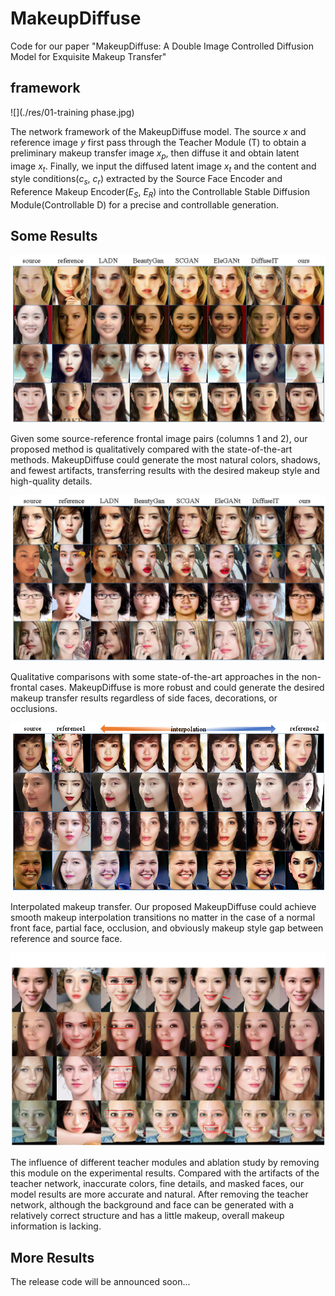 # MakeupDiffuse

Code for our paper "MakeupDiffuse: A Double Image Controlled Diffusion Model for Exquisite Makeup Transfer"

## framework

![](./res/01-training phase.jpg)

The network framework of the MakeupDiffuse model. The source $x$ and reference image $y$ first pass through the Teacher Module (T) to obtain a preliminary makeup transfer image $x_p$, then diffuse it and obtain latent image $x_t$. Finally, we input the diffused latent image $x_t$ and the content and style conditions($c_s$, $c_r$) extracted by the Source Face Encoder and Reference Makeup Encoder($E_S$, $E_R$) into the Controllable Stable Diffusion Module(Controllable D) for a precise and controllable generation.

## Some Results

![](res\05_exp_comp.png)

Given some source-reference frontal image pairs (columns 1 and 2), our proposed method is qualitatively compared with the state-of-the-art methods. MakeupDiffuse could generate the most natural colors, shadows, and fewest artifacts, transferring results with the desired makeup style and high-quality details.

![](res\05_exp_comp2.png)

Qualitative comparisons with some state-of-the-art approaches in the non-frontal cases. MakeupDiffuse is more robust and could generate the desired makeup transfer results regardless of side faces, decorations, or occlusions.

![](res\04_exp_interplote.png)

Interpolated makeup transfer. Our proposed MakeupDiffuse could achieve smooth makeup interpolation transitions no matter in the case of a normal front face, partial face, occlusion, and obviously makeup style gap between reference and source face.

![](res\06_different_teacher.png)

The influence of different teacher modules and ablation study by removing this module on the experimental results. Compared with the artifacts of the teacher network, inaccurate colors, fine details, and masked faces, our model results are more accurate and natural. After removing the teacher network, although the background and face can be generated with a relatively correct structure and has a little makeup, overall makeup information is lacking.

## More Results



The release code will be announced soon...
